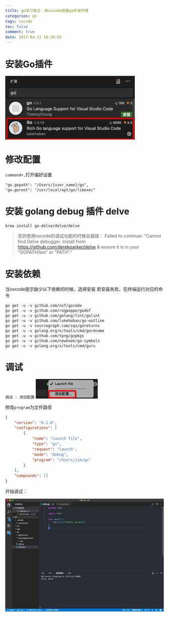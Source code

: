 ```yaml
---
title: go学习笔记：用vscode搭建go开发环境
categories: go
tags: vscode
toc: false
comment: true
date: 2017-04-11 16:26:03
---
```




<!--more-->
# 安装Go插件
![20170411149189925767872.png](go-study-note-vscode/20170411149189925767872.png)

# 修改配置
`command+,`打开偏好设置

```
"go.gopath": "/Users/{user_name}/go",
"go.goroot": "/usr/local/opt/go/libexec"
```

# 安装 golang debug 插件 delve
```
brew install go-delve/delve/delve
```

>否则使用vscode的调试功能的时候会报错：
Failed to continue: "Cannot find Delve debugger. Install from https://github.com/derekparker/delve & ensure it is in your "GOPATH/bin" or "PATH"."

# 安装依赖
当vocode提示缺少以下依赖的时候，选择安装
若安装失败，在终端运行对应的命令
``` shell
go get -u -v github.com/nsf/gocode
go get -u -v github.com/rogpeppe/godef
go get -u -v github.com/golang/lint/golint
go get -u -v github.com/lukehoban/go-outline
go get -u -v sourcegraph.com/sqs/goreturns
go get -u -v golang.org/x/tools/cmd/gorename
go get -u -v github.com/tpng/gopkgs
go get -u -v github.com/newhook/go-symbols
go get -u -v golang.org/x/tools/cmd/guru
```

# 调试
`调试 - 添加配置`
![20170411149189954583746.png](go-study-note-vscode/20170411149189954583746.png)

修改`program`为文件路径

``` json /Users/jim/Documents/code/go/.vscode/launch.json
{
    "version": "0.2.0",
    "configurations": [
        {
            "name": "Launch file",
            "type": "go",
            "request": "launch",
            "mode": "debug",
            "program": "/Users/jim/go"
        }
    ],
    "compounds": []
}
```

开始调试：

![20170411149189917370532.png](go-study-note-vscode/20170411149189917370532.png)


